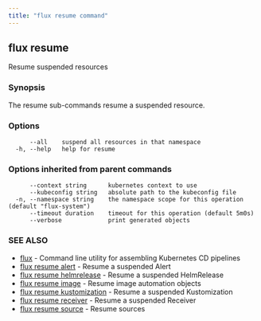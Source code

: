 ```yaml
---
title: "flux resume command"
---
```

## flux resume

Resume suspended resources

### Synopsis

The resume sub-commands resume a suspended resource.

### Options

```
      --all    suspend all resources in that namespace
  -h, --help   help for resume
```

### Options inherited from parent commands

```
      --context string      kubernetes context to use
      --kubeconfig string   absolute path to the kubeconfig file
  -n, --namespace string    the namespace scope for this operation (default "flux-system")
      --timeout duration    timeout for this operation (default 5m0s)
      --verbose             print generated objects
```

### SEE ALSO

* [flux](../flux/)	 - Command line utility for assembling Kubernetes CD pipelines
* [flux resume alert](../flux_resume_alert/)	 - Resume a suspended Alert
* [flux resume helmrelease](../flux_resume_helmrelease/)	 - Resume a suspended HelmRelease
* [flux resume image](../flux_resume_image/)	 - Resume image automation objects
* [flux resume kustomization](../flux_resume_kustomization/)	 - Resume a suspended Kustomization
* [flux resume receiver](../flux_resume_receiver/)	 - Resume a suspended Receiver
* [flux resume source](../flux_resume_source/)	 - Resume sources

